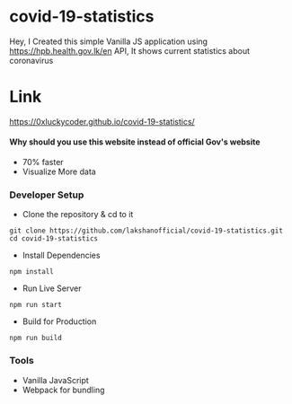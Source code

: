 # covid-19-statistics
Hey, I Created this simple Vanilla JS application using https://hpb.health.gov.lk/en API, It shows current statistics about coronavirus

# Link
https://0xluckycoder.github.io/covid-19-statistics/

#### Why should you use this website instead of official Gov's website
- 70% faster
- Visualize More data

### Developer Setup
- Clone the repository & cd to it
```
git clone https://github.com/lakshanofficial/covid-19-statistics.git
cd covid-19-statistics
```

- Install Dependencies
```
npm install
```

- Run Live Server
```
npm run start
```

- Build for Production
```
npm run build
```

### Tools
- Vanilla JavaScript
- Webpack for bundling
